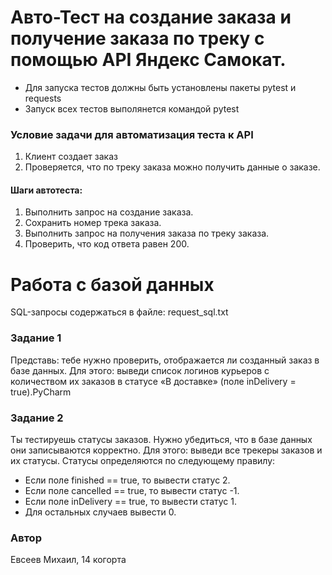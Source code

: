 ﻿# Авто-Тест на создание заказа и получение заказа по треку с помощью API Яндекс Самокат.
- Для запуска тестов должны быть установлены пакеты pytest и requests
- Запуск всех тестов выполянется командой pytest

### Условие задачи для автоматизация теста к API
 
1. Клиент создает заказ
2. Проверяется, что по треку заказа можно получить данные о заказе.

#### Шаги автотеста:
1. Выполнить запрос на создание заказа.
2. Сохранить номер трека заказа.
3. Выполнить запрос на получения заказа по треку заказа.
4. Проверить, что код ответа равен 200.

# Работа с базой данных
SQL-запросы содержаться в файле: request_sql.txt


### Задание 1
Представь: тебе нужно проверить, отображается ли созданный заказ в базе данных. Для этого: выведи список логинов курьеров с количеством их заказов в статусе «В доставке» (поле inDelivery = true).PyCharm

### Задание 2
Ты тестируешь статусы заказов. Нужно убедиться, что в базе данных они записываются корректно. 
Для этого: выведи все трекеры заказов и их статусы. 
Статусы определяются по следующему правилу: 
- Если поле finished == true, то вывести статус 2. 
- Если поле canсelled == true, то вывести статус -1. 
- Если поле inDelivery == true, то вывести статус 1. 
- Для остальных случаев вывести 0.

### Автор
Евсеев Михаил, 14 когорта